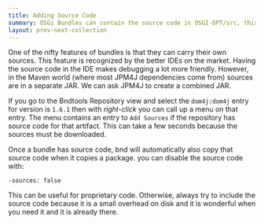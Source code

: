 ```yaml
---
title: Adding Source Code 
summary: OSGi Bundles can contain the source code in OSGI-OPT/src, this is recognized by IDEs during debugging  
layout: prev-next-collection
---
```


One of the nifty features of bundles is that they can carry their own sources. This feature is recognized by the better IDEs on the market. Having the source code in the IDE makes debugging a lot more friendly. However, in the Maven world (where most JPM4J dependencies come from) sources are in a separate JAR. We can ask JPM4J to create a combined JAR.

If you go to the Bndtools Repository view and select the `dom4j:dom4j` entry for version is `1.6.1` then with *right-click* you can call up a menu on that entry. The menu contains an entry to `Add Sources` if the repository has source code for that artifact. This can take a few seconds because the sources must be downloaded.

Once a bundle has source code, bnd will automatically also copy that source code when it copies a package. you can disable the source code with:

	-sources: false

This can be useful for proprietary code. Otherwise, always try to include the source code because it is a small overhead on disk and it is wonderful when you need it and it is already there.

[DOM4J]: http://jpm4j.org/#!/p/org.jdom/jdom
[JPM4J]: http://jpm4j.org/
[-conditionalpackage]: http://bnd.bndtools.org/instructions/conditionalpackage.html
[blog]: http://njbartlett.name/2014/05/26/static-linking.html
[133 Service Loader Mediator Specification]: http://blog.osgi.org/2013/02/javautilserviceloader-in-osgi.html
[semanticaly versioned]: http://bnd.bndtools.org/chapters/170-versioning.html 
[135.3 osgi.contract Namespace]: http://blog.osgi.org/2013/08/osgi-contracts-wonkish.html
[BSD style license]: http://dom4j.sourceforge.net/dom4j-1.6.1/license.html
[supernodes of small worlds]: https://en.wikipedia.org/wiki/Small-world_network
[OSGiSemVer]: https://www.osgi.org/wp-content/uploads/SemanticVersioning.pdf
[osgi.enroute.examples.wrapping.dom4j.adapter]: https://github.com/osgi/osgi.enroute.examples/tree/485624f6cb66df91f668d6eb9a5c8e491312c8c4/osgi.enroute.examples.wrapping.dom4j.adapter
